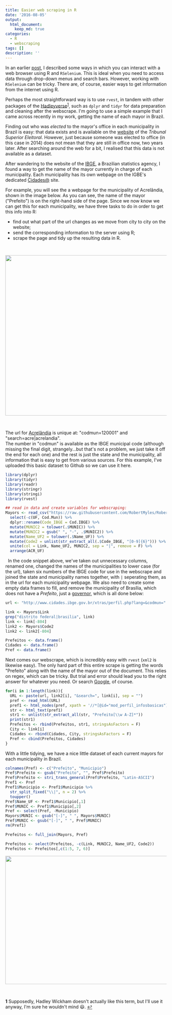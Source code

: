 ```yaml
---
title: Easier web scraping in R
date: '2016-08-05'
output: 
  html_document:
    keep_md: true
categories:
  - R
  - webscraping
tags: []
description: ''
---
```





In an earlier [post](http://robertmyles.github.io//web-navigation-and-scraping-with-r.html), I described some ways in which you can interact with a web browser using R and `RSelenium`. This is ideal when you need to access data through drop-down menus and search bars. However, working with `RSelenium` can be tricky. There are, of course, easier ways to get information from the internet using R.

Perhaps the most straightforward way is to use `rvest`, in tandem with other packages of the [Hadleyverse](https://barryrowlingson.github.io/hadleyverse/#1)<sup id="a1">[1](#fn1)</sup>, such as `dplyr` and `tidyr` for data preparation and cleaning after the webscrape. I'm going to use a simple example that I came across recently in my work, getting the name of each mayor in Brazil.

Finding out who was *elected* to the mayor's office in each municipality in Brazil is easy: that data exists and is available on the [website](http://www.tse.jus.br/) of the *Tribunal Superior Eleitoral*. However, just because someone was elected to office (in this case in 2014) does not mean that they are still in office now, two years later. After searching around the web for a bit, I realised that this data is not available as a dataset. 

After wandering to the website of the [IBGE](http://www.ibge.gov.br/home/), a Brazilian statistics agency, I found a way to get the name of the mayor currently in charge of each municipality. Each municipality has its own webpage on the IGBE's dedicated [Cidades@](http://www.cidades.ibge.gov.br/xtras/home.php) site. 

For example, you will see the a webpage for the municipality of Acrelândia, shown in the image below. As you can see, the name of the mayor ("Prefeito") is on the right-hand side of the page. Since we now know we can get this for each municipality, we have three tasks to do in order to get this info into R:

- find out what part of the url changes as we move from city to city on the website;
- send the corresponding information to the server using R;
- scrape the page and tidy up the resulting data in R.

&nbsp; 

<img src="http://i.imgur.com/MGqKffr.png" style="width:750px;height:500px;"> 

&nbsp; 

The url for [Acrelândia](http://www.cidades.ibge.gov.br/xtras/perfil.php?lang=&codmun=120001&search=acre|acrelandia) is unique at: "codmun=120001" and "search=acre|acrelandia".  
The number in "codmun" is available as the IBGE municipal code (although missing the final digit, strangely...but that's not a problem, we just take it off the end for each one) and the rest is just the state and the municipality, all information that is easy to get from various sources. For this example, I've uploaded this basic dataset to Github so we can use it here.



```r
library(dplyr)
library(tidyr)
library(readr)
library(stringr)
library(stringi)
library(rvest)

## read in data and create variables for webscraping:
Mayors <- read_csv("https://raw.githubusercontent.com/RobertMyles/RobertMyles.github.io/master/_data/IBGE_codes.csv") %>% 
  select(-c(UF, Cod.Mun)) %>% 
  dplyr::rename(Code_IBGE = Cod.IBGE) %>% 
  mutate(MUNIC2 = tolower(.$MUNIC)) %>% 
  mutate(MUNIC2 = gsub(" ", "-", .$MUNIC2)) %>% 
  mutate(Name_UF2 = tolower(.$Name_UF)) %>% 
  mutate(Code2 = unlist(str_extract_all(.$Code_IBGE, "[0-9]{6}"))) %>% 
  unite(col = Link, Name_UF2, MUNIC2, sep = "|", remove = F) %>% 
  arrange(ACR_UF) 
```

&nbsp; 
In the code snippet above, we've taken out unnecessary columns, renamed one, changed the names of the municipalities to lower case (for the url), taken six numbers of the IBGE code for use in the webscrape and joined the state and municipality names together, with `|` seperating them, as in the url for each municipality webpage. We also need to create some empty data frames to fill, and remove the municipality of Brasília, which does not have a *Prefeito*, just a [governor](http://www.cidades.ibge.gov.br/xtras/perfil.php?lang=&codmun=530010&search=distrito-federal|brasilia), which is all done below:



```r
url <- "http://www.cidades.ibge.gov.br/xtras/perfil.php?lang=&codmun="

link <- Mayors$Link
grep("distrito federal|brasilia", link)
link <- link[-804]
link2 <- Mayors$Code2
link2 <- link2[-804]

Prefeitos <- data.frame()
Cidades <- data.frame()
Pref <- data.frame()
```


Next comes our webscrape, which is incredibly easy with `rvest` (`xml2` is likewise easy). The only hard part of this entire scrape is getting the words "Prefeito" along with the name of the mayor out of the document. This relies on regex, which can be tricky. But trial and error should lead you to the right answer for whatever you need. Or search [Google](http://www.rexegg.com/regex-quickstart.html), of course.



```r
for(i in 1:length(link)){
  URL <- paste(url, link2[i], "&search=", link[i], sep = "")
  pref <- read_html(URL)
  pref1 <- html_nodes(pref, xpath = '//*[@id="mod_perfil_infosbasicas"]')
  str <- html_text(pref1)
  str1 <- unlist(str_extract_all(str, "Prefeito[\\w A-Z]*"))
  print(str1)
  Prefeitos <- rbind(Prefeitos, str1, stringsAsFactors = F)
  City <- link[i]
  Cidades <- rbind(Cidades, City, stringsAsFactors = F)
  Pref <- cbind(Prefeitos, Cidades)
}
```

With a little tidying, we have a nice little dataset of each current mayors for each municipality in Brazil.


```r
colnames(Pref) <- c("Prefeito", "Municipio") 
Pref$Prefeito <- gsub("Prefeito", "", Pref$Prefeito)
Pref$Prefeito <- stri_trans_general(Pref$Prefeito, "Latin-ASCII")
Pref1 <- Pref 
Pref1$Municipio <- Pref1$Municipio %>% 
  str_split_fixed("\\|", n = 2) %>% 
  toupper()
Pref$Name_UF <- Pref1$Municipio[,1]
Pref$MUNIC <- Pref1$Municipio[,2]
Pref <- select(Pref, -Municipio)
Mayors$MUNIC <- gsub("[-]", " ", Mayors$MUNIC)
Pref$MUNIC <- gsub("[-]", " ", Pref$MUNIC)
rm(Pref1)

Prefeitos <- full_join(Mayors, Pref)

Prefeitos <- select(Prefeitos, -c(Link, MUNIC2, Name_UF2, Code2))
Prefeitos <- Prefeitos[,c(1:5, 7, 6)]
```


<img src="http://i.imgur.com/TRMOSkV.png" style="width:650px;height:400px;"> 


&nbsp;

<b id="fn1">1</b> Supposedly, Hadley Wickham doesn't actually like this term, but I'll use it anyway, I'm sure he wouldn't mind :smiley:. [↩](#a1)  

